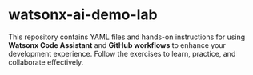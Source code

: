 # watsonx-ai-demo-lab
This repository contains YAML files and hands-on instructions for using **Watsonx Code Assistant** and **GitHub workflows** to enhance your development experience. Follow the exercises to learn, practice, and collaborate effectively.
